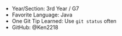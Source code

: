 - Year/Section: 3rd Year / G7
- Favorite Language: Java
- One Git Tip Learned: Use `git status` often
- GitHub: @Ken2218